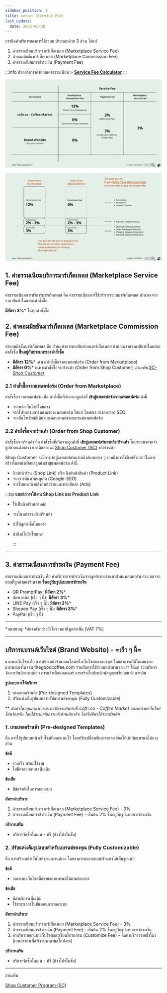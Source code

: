 ```yaml
---
sidebar_position: 1
title: ค่าบริการ (Service Fee)
last_update:
  date: 2025-05-20
---
```


การคิดค่าบริการของการใช้ระบบ ประกอบด้วย 3 ส่วน ได้แก่

1. ค่าธรรมเนียมบริการมาร์เก็ตเพลส (Marketplace Service Fee) 
2. ค่าคอมมิชชันมาร์เก็ตเพลส (Marketplace Commission Fee)
3. ค่าธรรมเนียมการชำระเงิน (Payment Fee)

:::info
ตัวอย่างการคำนวณค่าธรรมเนียม > [**Service Fee Calculator**](/fees)
:::


![service fee](./img/service-fee-2025-05-20.jpg)

![service fee structure](./img/service-fee-structure-2025-05-20.jpg)

## 1. ค่าธรรมเนียมบริการมาร์เก็ตเพลส (Marketplace Service Fee)

ค่าธรรมเนียมการบริการมาร์เก็ตเพลส คือ ค่าธรรมเนียมการใช้บริการระบบมาร์เก็ตเพลส คำนวณจากราคาสินค้าในแต่ละคำสั่งซื้อ

**มีอัตรา 3%*** ในทุกคำสั่งซื้อ

## 2. ค่าคอมมิชชันมาร์เก็ตเพลส (Marketplace Commission Fee)

ค่าคอมมิชชันมาร์เก็ตเพลส คือ ส่วนแบ่งการขายสินค้าบนมาร์เก็ตเพลส คำนวณจากราคาสินค้าในแต่ละคำสั่งซื้อ **ขึ้นอยู่กับประเภทของคำสั่งซื้อ** 

- **มีอัตรา 12%*** เฉพาะคำสั่งซื้อจากแพลตฟอร์ม (Order from Marketplace) 
- **มีอัตรา 0%*** เฉพาะคำสั่งซื้อจากร้านค้า (Order from Shop Customer)  *อ่านเพิ่ม* [*SC-Shop Customer*](docs/marketing/sc-shop-customer-program/index.md)
  

### 2.1 คำสั่งซื้อจากแพลตฟอร์ม (Order from Marketplace) 

คำสั่งซื้อจากแพลตฟอร์ม คือ คำสั่งซื้อที่เกิดจากลูกค้าที่ **เข้าสู่แพลตฟอร์มจากแพลตฟอร์ม** ดังนี้

- จากหน้าเว็บไซต์โดยตรง
- จากโปรแกรมการตลาดของแพลตฟอร์ม ได้แก่ โฆษณา การลดราคา SEO
- จากสื่อโซเชียลมีเดีย และคอนเทนต์ของแบรนด์แพลตฟอร์ม

### 2.2 คำสั่งซื้อจากร้านค้า (Order from Shop Customer)

คำสั่งซื้อจากร้านค้า คือ คำสั่งซื้อที่เกิดจากลูกค้าที่ **เข้าสู่แพลตฟอร์มจากลิงก์ร้านค้า** โดยระบบจะจดจำลูกค้าคนดังกล่าว และติดสถานะ [Shop Customer (SC)](docs/marketing/sc-shop-customer-program/index.md) ของร้านค้า

Shop Customer จะมีการเข้าสู่แพลตฟอร์มผ่านลิงก์แบบต่าง ๆ รวมถึงการใช้ลิงก์ดังกล่าวในการสร้างโฆษณาเพื่อนำลูกค้าเข้าสู่แพลตฟอร์ม ดังนี้

- ลิงก์หน้าร้าน (Shop Link) หรือ ลิงก์หน้าสินค้า (Product Link)
- จากการค้นหาบนกูเกิล (Google-SEO)
- การโฆษณาด้วยลิงก์หน้าร้านและหน้าสินค้า (Ads)

:::tip
**แนะนำการใช้งาน Shop Link และ Product Link**

- ใช้เป็นลิงก์ร้านค้าหลัก
- วางในหน้ารวมลิงก์ร้านค้า
- ส่งให้ลูกค้าซื้อโดยตรง
- นำลิงก์ไปยิงโฆษณา

  :::


---

## 3. ค่าธรรมเนียมการชำระเงิน (Payment Fee)

ค่าธรรมเนียมการชำระเงิน คือ ค่าบริการการชำระเงินจากลูกค้าของร้านค้าผ่านแพลตฟอร์ม คำนวณจากยอดที่ลูกค้าของร้านจ่าย **ขึ้นอยู่กับรูปแบบการชำระเงิน**


- QR PromptPay: **มีอัตรา 2%***
- บัตรเครดิต (เร็ว ๆ นี้): **มีอัตรา 3%***
- LINE Pay (เร็ว ๆ นี้): **มีอัตรา 3%***
- Shopee Pay (เร็ว ๆ นี้): **มีอัตรา 3%***
- PayPal (เร็ว ๆ นี้) 

---

*หมายเหตุ: *อัตราดังกล่าวยังไม่รวมภาษีมูลค่าเพิ่ม (VAT 7%)

---

## บริการแบรนด์เว็บไซต์ (Brand Website) - =เร็ว ๆ นี้=

แบรนด์เว็บไซต์ คือ การสร้างหน้าร้านออนไลน์หรือเว็บไซต์ของแบรนด์ โดยสามารถใช้โดเมนของแบรนด์เองได้ เช่น thegoodcoffee.com ร่วมกับการใช้ระบบหลังบ้านของเรา ได้แก่ ระบบริหารจัดการสินค้าและสต๊อก การแจ้งเตือนออเดอร์ การสร้างใบปะหน้าพัสดุและเรียกขนส่ง การเงิน

**รูปแบบการให้บริการ**

1. เทมเพลตร้านค้า (Pre-designed Templates)
2. ปรับแต่งเต็มรูปแบบสำหรับแบรนด์ของคุณ (Fully Customizable)

\*\* _สินค้าในกลุ่มกาแฟ สามารถเปิดขายสินค้าทั้ง cafn.co - Coffee Market และแบรนด์เว็บไซต์ ได้พร้อมกัน โดยใช้ระบบจัดการหลังบ้านเดียวกัน โดยไม่มีค่าใช้จ่ายเพิ่มเติม_

### 1. เทมเพลตร้านค้า (Pre-designed Templates)

คือ การใช้รูปแบบหน้าเว็บไซต์ที่ออกแบบไว้ โดยปรับเปลี่ยนสีและรายละเอียดให้เข้ากับแบรนด์ได้บางส่วน

**ข้อดี**

- รวดเร็ว พร้อมใช้งาน
- ไม่มีค่าออกแบบ เพิ่มเติม

**ข้อเสีย**

- มีข้อจำกัดในการออกแบบ

**อัตราค่าบริการ**

1. ค่าธรรมเนียมบริการมาร์เก็ตเพลส (Marketplace Service Fee) - 3%
2. ค่าธรรมเนียมการชำระเงิน (Payment Fee) - เริ่มต้น 2% ขึ้นอยู่กับรูปแบบการชำระเงิน

**บริการเสริม**

- บริการจัดซื้อโดเมน - ฟรี (ช่วงโปรโมชัน)

### 2. ปรับแต่งเต็มรูปแบบสำหรับแบรนด์ของคุณ (Fully Customizable)

คือ การสร้างหน้าเว็บไซต์ของแบรนด์เอง โดยสามารถออกแบบปรับแต่งได้เต็มรูปแบบ

**ข้อดี**

- ออกแบบเว็บไซต์ซื้อขายของแบรนด์ได้ตามต้องการ

**ข้อเสีย**

- มีค่าบริการเพิ่มเติม
- ใช้ระยะเวลาในขั้นตอนการออกแบบ

**อัตราค่าบริการ**

1. ค่าธรรมเนียมบริการมาร์เก็ตเพลส (Marketplace Service Fee) - 3%
2. ค่าธรรมเนียมการชำระเงิน (Payment Fee) - เริ่มต้น 2% ขึ้นอยู่กับรูปแบบการชำระเงิน
3. ค่าบริการออกแบบเว็บไซต์และเขียนโปรแกรม (Customize Fee) - คิดค่าบริการรายชั่วโมง (เสนอราคาเพื่อพิจารณาตามสโคปงาน)

**บริการเสริม**

- บริการจัดซื้อโดเมน - ฟรี (ช่วงโปรโมชัน)

---

อ่านเพิ่ม

[Shop Customer Program (SC)](docs/marketing/sc-shop-customer-program/index.md)
